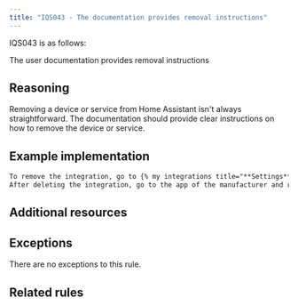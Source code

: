 ```yaml
---
title: "IQS043 - The documentation provides removal instructions"
---
```


IQS043 is as follows:

The user documentation provides removal instructions

## Reasoning

Removing a device or service from Home Assistant isn't always straightforward.
The documentation should provide clear instructions on how to remove the device or service.

## Example implementation

```markdown
To remove the integration, go to {% my integrations title="**Settings** > **Devices & services**" %} and select the integration card. Then, select the three dots {% icon "mdi:dots-vertical" %} menu and select **Delete**.
After deleting the integration, go to the app of the manufacturer and remove the Home Assistant integration from there as well.
```

## Additional resources


## Exceptions

There are no exceptions to this rule.

## Related rules

